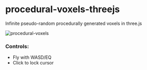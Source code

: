 # procedural-voxels-threejs
Infinite pseudo-random procedurally generated voxels in three.js

![procedural-voxels](https://user-images.githubusercontent.com/11277442/201294657-840c3077-ba1d-4c1d-897c-533d09d76da2.png)

### Controls: 
 - Fly with WASD/EQ
 - Click to lock cursor
